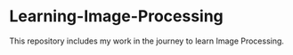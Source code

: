 # Learning-Image-Processing
This repository includes my work in the journey to learn Image Processing.

